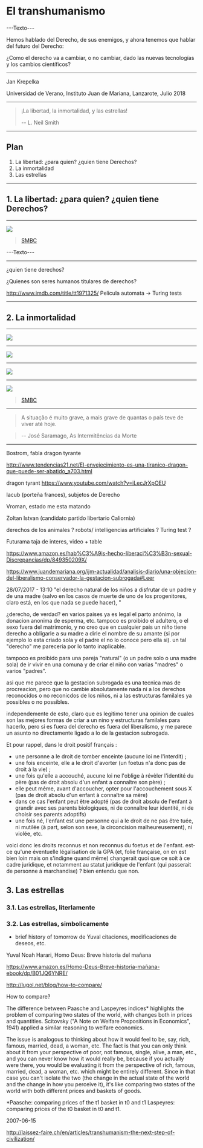 El transhumanismo
===

---Texto---

Hemos hablado del Derecho, de sus enemigos, y ahora tenemos que hablar del futuro del Derecho:

¿Como el derecho va a cambiar, o no cambiar, dado las nuevas tecnologías y los cambios científicos?

---

Jan Krepelka

Universidad de Verano, Instituto Juan de Mariana, Lanzarote, Julio 2018

---

> ¡La libertad, la inmortalidad, y las estrellas!
>
> -- L. Neil Smith

---

## Plan

1. La libertad: ¿para quien? ¿quien tiene Derechos?
2. La inmortalidad
3. Las estrellas

---

## 1.  La libertad: ¿para quien? ¿quien tiene Derechos?

---

![](media/do-unto-others.png)

> [SMBC](http://www.smbc-comics.com/?id=3443)

---Texto---

---


¿quien tiene derechos?

¿Quienes son seres humanos titulares de derechos? 

http://www.imdb.com/title/tt1971325/
Pelicula automata -> Turing tests

---


## 2. La inmortalidad

---

![](media/do-you-fear-death-1.png)

---

![](media/do-you-fear-death-2.png)

---

![](media/do-you-fear-death-3.png)

---

![](media/do-you-fear-death-4.png)

> [SMBC](https://thenib.com/do-you-fear-death-76fb193deec5)

---

> A situação é muito grave, a mais grave de quantas o país teve de viver até hoje.

> -- José Saramago, As Intermitências da Morte

---



Bostrom, fabla dragon tyrante


http://www.tendencias21.net/El-envejecimiento-es-una-tiranico-dragon-que-puede-ser-abatido_a703.html

dragon tyrant
https://www.youtube.com/watch?v=iLecJrXpOEU

Iacub (porteña frances), subjetos de Derecho

Vroman, estado me esta matando

Zoltan Istvan (candidato partido libertario Caliornia)


derechos de los animales ? robots/ intelligencias artificiales ? Turing test ?

Futurama taja de interes, video + table



https://www.amazon.es/hab%C3%A9is-hecho-liberaci%C3%B3n-sexual-Discrepancias/dp/849350209X/


https://www.juandemariana.org/ijm-actualidad/analisis-diario/una-objecion-del-liberalismo-conservador-la-gestacion-subrogada#Leer


28/07/2017 - 13:10
"el derecho natural de los niños a disfrutar de un padre y de una madre (salvo en los casos de muerte de uno de los progenitores, claro está, en los que nada se puede hacer), "

¿derecho, de verdad? en varios paises ya es legal el parto anónimo, la donacion anonima de esperma, etc. tampoco es proibido el adultero, o el sexo fuera del matrimonio, y no creo que en cualquier pais un niño tiene derecho a obligarle a su madre a dirle el nombre de su amante (si por ejemplo lo esta criado sola y el padre el no lo conoce pero ella si). un tal "derecho" me pareceria por lo tanto inaplicable.

tampoco es proibido para una pareja "natural" (o un padre solo o una madre sola) de ir vivir en una comuna y de criar el niño con varias "madres" o varios "padres".

asi que me parece que la gestacion subrogada es una tecnica mas de procreacion, pero que no cambie absolutamente nada ni a los derechos reconocidos o no reconicdos de los niños, ni a las estructuras familales ya possibles o no possibles.

independemente de esto, claro que es legitimo tener una opinion de cuales son las mejores formas de criar a un nino y estructuras familales para hacerlo, pero si es fuera del derecho es fuera del liberalismo, y me parece un asunto no directamente ligado a lo de la gestacion subrogada.



Et pour rappel, dans le droit positif français :

- une personne a le droit de tomber enceinte (aucune loi ne l'interdit) ;
- une fois enceinte, elle a le droit d'avorter (un foetus n'a donc pas de droit à la vie) ;
- une fois qu'elle a accouché, aucune loi ne l'oblige à révèler l'identité du père (pas de droit absolu d'un enfant a connaître son père) ;
- elle peut même, avant d'accoucher, opter pour l'accouchement sous X (pas de droit absolu d'un enfant à connaître sa mère)
- dans ce cas l'enfant peut être adopté (pas de droit absolu de l'enfant à grandir avec ses parents biologiques, ni de connaître leur identité, ni de choisir ses parents adoptifs)
- une fois né, l'enfant est une personne qui a le droit de ne pas être tuée, ni mutilée (à part, selon son sexe, la circoncision malheureusement), ni violée, etc.

voici donc les droits reconnus et non reconnus du foetus et de l'enfant. est-ce qu'une éventuelle légalisation de la GPA (et, folie française, on en est bien loin mais on s'indigne quand même) changerait quoi que ce soit à ce cadre juridique, et notamment au statut juridique de l'enfant (qui passerait de personne à marchandise) ? bien entendu que non.



## 3. Las estrellas

### 3.1. Las estrellas, literlamente

### 3.2. Las estrellas, simbolicamente

+ brief history of tomorrow de Yuval citaciones, modificaciones de deseos, etc.




Yuval Noah Harari, Homo Deus: Breve historia del mañana


https://www.amazon.es/Homo-Deus-Breve-historia-mañana-ebook/dp/B01JQ6YNRE/



http://lugol.net/blog/how-to-compare/

How to compare?

The difference between Paasche and Laspeyres indices* highlights the problem of comparing two states of the world, with changes both in prices and quantities. Scitovsky ("A Note on Welfare Propositions in Economics", 1941) applied a similar reasoning to welfare economics.

The issue is analogous to thinking about how it would feel to be, say, rich, famous, married, dead, a woman, etc. The fact is that you can only think about it from your perspective of poor, not famous, single, alive, a man, etc., and you can never know how it would really be, because if you actually were there, you would be evaluating it from the perspective of rich, famous, married, dead, a woman, etc. which might be entirely different. Since in that case you can't isolate the two (the change in the actual state of the world and the change in how you perceive it), it's like comparing two states of the world with both different prices and baskets of goods.

*Paasche: comparing prices of the t1 basket in t0 and t1
Laspeyres: comparing prices of the t0 basket in t0 and t1.

2007-06-15



http://laissez-faire.ch/en/articles/transhumanism-the-next-step-of-civilization/